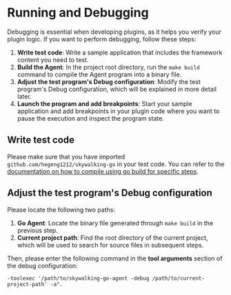 # Running and Debugging

Debugging is essential when developing plugins, as it helps you verify your plugin logic. If you want to perform debugging, follow these steps:

1. **Write test code**: Write a sample application that includes the framework content you need to test.
2. **Build the Agent**: In the project root directory, run the `make build` command to compile the Agent program into a binary file.
3. **Adjust the test program's Debug configuration**: Modify the test program's Debug configuration, which will be explained in more detail later.
4. **Launch the program and add breakpoints**: Start your sample application and add breakpoints in your plugin code where you want to pause the execution and inspect the program state.

## Write test code

Please make sure that you have imported `github.com/hegeng1212/skywalking-go` in your test code. 
You can refer to the [documentation on how to compile using go build for specific steps](../setup/gobuild.md#install-skywalking-go).

## Adjust the test program's Debug configuration

Please locate the following two paths:

1. **Go Agent**: Locate the binary file generated through `make build` in the previous step.
2. **Current project path**: Find the root directory of the current project, which will be used to search for source files in subsequent steps.

Then, please enter the following command in the **tool arguments** section of the debug configuration:
```
-toolexec '/path/to/skywalking-go-agent -debug /path/to/current-project-path' -a".
```
